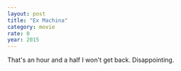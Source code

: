 ```yaml
---
layout: post
title: "Ex Machina"
category: movie
rate: 0
year: 2015
---
```


That's an hour and a half I won't get back. Disappointing.
